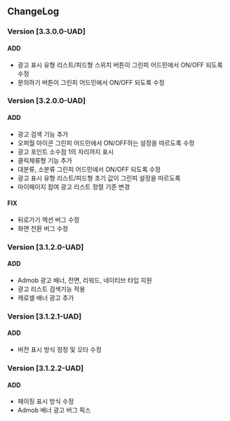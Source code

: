 ## ChangeLog

### Version [3.3.0.0-UAD]
#### ADD
- 광고 표시 유형 리스트/피드형 스위치 버튼이 그린피 어드민에서 ON/OFF 되도록 수정
- 문의하기 버튼이 그린피 어드민에서 ON/OFF 되도록 수정 

### Version [3.2.0.0-UAD]
#### ADD
- 광고 검색 기능 추가
- 오퍼월 아이콘 그린피 어드민에서 ON/OFF하는 설정을 따르도록 수정
- 광고 포인트 소수점 1의 자리까지 표시
- 클릭체류형 기능 추가
- 대분류, 소분류 그린피 어드민에서 ON/OFF 되도록 수정
- 광고 표시 유형 리스트/피드형 초기 값이 그린피 설정을 따르도록
- 마이페이지 참여 광고 리스트 정렬 기준 변경
#### FIX
- 뒤로가기 엑션 버그 수정
- 화면 전환 버그 수정

### Version [3.1.2.0-UAD]
#### ADD
- Admob 광고 배너, 전면, 리워드, 네이티브 타입 지원
- 광고 리스트 검색기능 적용
- 캐로셀 배너 광고 추가

### Version [3.1.2.1-UAD]
#### ADD
- 버전 표시 방식 정정 및 오타 수정  

### Version [3.1.2.2-UAD]
#### ADD
- 페이징 표시 방식 수정 
- Admob 배너 광고 버그 픽스